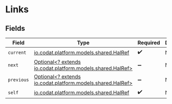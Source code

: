 # Links


## Fields

| Field                                                                                       | Type                                                                                        | Required                                                                                    | Description                                                                                 |
| ------------------------------------------------------------------------------------------- | ------------------------------------------------------------------------------------------- | ------------------------------------------------------------------------------------------- | ------------------------------------------------------------------------------------------- |
| `current`                                                                                   | [io.codat.platform.models.shared.HalRef](../../models/shared/HalRef.md)                     | :heavy_check_mark:                                                                          | N/A                                                                                         |
| `next`                                                                                      | [Optional<? extends io.codat.platform.models.shared.HalRef>](../../models/shared/HalRef.md) | :heavy_minus_sign:                                                                          | N/A                                                                                         |
| `previous`                                                                                  | [Optional<? extends io.codat.platform.models.shared.HalRef>](../../models/shared/HalRef.md) | :heavy_minus_sign:                                                                          | N/A                                                                                         |
| `self`                                                                                      | [io.codat.platform.models.shared.HalRef](../../models/shared/HalRef.md)                     | :heavy_check_mark:                                                                          | N/A                                                                                         |